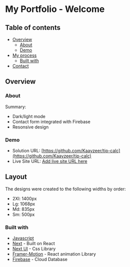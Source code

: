 # My Portfolio - Welcome

## Table of contents

- [Overview](#overview)
  - [About](#about)
  - [Demo](#links)
- [My process](#my-process)
  - [Built with](#built-with)
- [Contact](#contact)

## Overview

### About

Summary:

- Dark/light mode
- Contact form integrated with Firebase
- Resonsive design

### Demo

- Solution URL: [https://github.com/Kaayzeer/tip-calc](https://github.com/Kaayzeer/tip-calc)
- Live Site URL: [Add live site URL here](https://your-live-site-url.com)

## Layout

The designs were created to the following widths by order:

- 2Xl: 1400px
- Lg: 1068px
- Md: 835px
- Sm: 500px

### Built with

- [Javascript](https://www.javascript.com/)
- [Next](https://reactjs.org/) - Built on React
- [Next UI](https://nextui.org/) - Css Library
- [Framer-Motion](https://www.framer.com/motion/) - React animation Library
- [Firebase](https://firebase.google.com/) - Cloud Database
